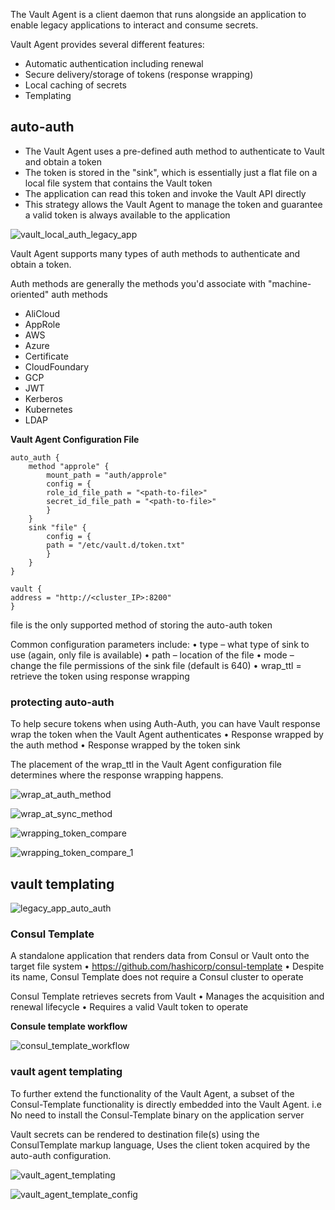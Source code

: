 The Vault Agent is a client daemon that runs alongside an application to enable legacy applications to interact and consume secrets.

Vault Agent provides several different features:
- Automatic authentication including renewal
- Secure delivery/storage of tokens (response wrapping)
- Local caching of secrets
- Templating

## auto-auth

- The Vault Agent uses a pre-defined auth method to authenticate to Vault and obtain a token
- The token is stored in the "sink", which is essentially just a flat file on a local file system that contains 
the Vault token
- The application can read this token and invoke the Vault API directly
- This strategy allows the Vault Agent to manage the token and guarantee a valid token is always available to the application

![vault_local_auth_legacy_app](../../images/vault_local_auth_legacy_app.png)

Vault Agent supports many types of auth methods to authenticate and obtain a token. 

Auth methods are generally the methods you'd associate with "machine-oriented" auth methods
- AliCloud
- AppRole
- AWS
- Azure
- Certificate
- CloudFoundary
- GCP
- JWT
- Kerberos
- Kubernetes
- LDAP

**Vault Agent Configuration File**

```
auto_auth {
    method "approle" {
        mount_path = "auth/approle"
        config = {
        role_id_file_path = "<path-to-file>"
        secret_id_file_path = "<path-to-file>"
        }
    }
    sink "file" {
        config = {
        path = "/etc/vault.d/token.txt"
        }
    }
}

vault {
address = "http://<cluster_IP>:8200"
}
```
file is the only supported method of storing the auto-auth token

Common configuration parameters include:
• type – what type of sink to use (again, only file is available)
• path – location of the file
• mode – change the file permissions of the sink file (default is 640)
• wrap_ttl = retrieve the token using response wrapping

### protecting auto-auth

To help secure tokens when using Auth-Auth, you can have Vault response wrap the token when the Vault Agent authenticates
• Response wrapped by the auth method
• Response wrapped by the token sink

The placement of the wrap_ttl in the Vault Agent configuration file determines where the response wrapping happens.

![wrap_at_auth_method](../../images/wrap_at_auth_method.png)

![wrap_at_sync_method](../../images/wrap_at_sync_method.png)

![wrapping_token_compare](../../images/wrapping_token_compare.png)

![wrapping_token_compare_1](../../images/wrapping_token_compare_1.png)

## vault templating

![legacy_app_auto_auth](../../images/legacy_app_auto_auth.png)

### Consul Template

A standalone application that renders data from Consul or Vault onto the target file system
• https://github.com/hashicorp/consul-template
• Despite its name, Consul Template does not require a Consul cluster to operate

Consul Template retrieves secrets from Vault
• Manages the acquisition and renewal lifecycle
• Requires a valid Vault token to operate

**Consule template workflow**

![consul_template_workflow](../../images/consul_template_workflow.png)

### vault agent templating

To further extend the functionality of the Vault Agent, a subset of the Consul-Template functionality is directly embedded into the Vault Agent. i.e No need to install the Consul-Template binary on the application server

Vault secrets can be rendered to destination file(s) using the ConsulTemplate markup language, Uses the client token acquired by the auto-auth configuration.

![vault_agent_templating](../../images/vault_agent_templating.png)

![vault_agent_template_config](../../images/vault_agent_template_config.png)